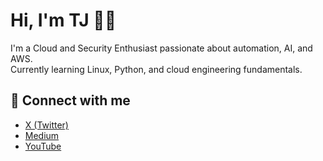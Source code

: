 # Hi, I'm TJ 👋🏽

I'm a Cloud and Security Enthusiast passionate about automation, AI, and AWS.  
Currently learning Linux, Python, and cloud engineering fundamentals.  

## 🔗 Connect with me
- [X (Twitter)](https://x.com/IAMTechtualTJ)
- [Medium](https://medium.com/@tmarshall79)
- [YouTube](https://www.youtube.com/@IAM_TJ)

